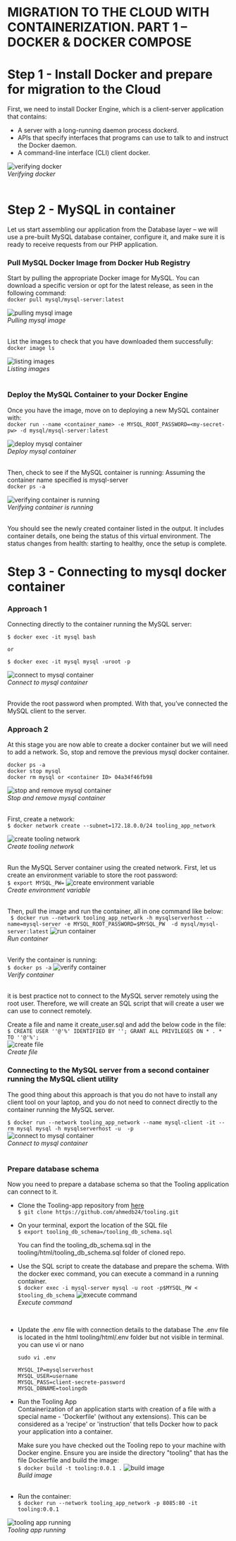 # **MIGRATION TO THE СLOUD WITH CONTAINERIZATION. PART 1 – DOCKER & DOCKER COMPOSE**

# **Step 1 - Install Docker and prepare for migration to the Cloud** 
First, we need to install Docker Engine, which is a client-server application that contains:
* A server with a long-running daemon process dockerd.
* APIs that specify interfaces that programs can use to talk to and instruct the Docker daemon.
* A command-line interface (CLI) client docker.

![verifying docker](../screenshots/project20/verifying_docker.jpg)   
*Verifying docker*  
<br>

# **Step 2 - MySQL in container** 
Let us start assembling our application from the Database layer – we will use a pre-built MySQL database container, configure it, and make sure it is ready to receive requests from our PHP application.

### Pull MySQL Docker Image from Docker Hub Registry
Start by pulling the appropriate Docker image for MySQL. You can download a specific version or opt for the latest release, as seen in the following command:   
`docker pull mysql/mysql-server:latest`

![pulling mysql image](../screenshots/project20/pulling_mysql_image.jpg)   
*Pulling mysql image*  
<br>

List the images to check that you have downloaded them successfully:   
`docker image ls`

![listing images](../screenshots/project20/listing_images.jpg)   
*Listing images*  
<br>

### Deploy the MySQL Container to your Docker Engine
Once you have the image, move on to deploying a new MySQL container with:   
`docker run --name <container_name> -e MYSQL_ROOT_PASSWORD=<my-secret-pw> -d mysql/mysql-server:latest`

![deploy mysql container](../screenshots/project20/deploy_mysql_container.jpg)   
*Deploy mysql container*  
<br>

Then, check to see if the MySQL container is running: Assuming the container name specified is mysql-server   
`docker ps -a`

![verifying container is running](../screenshots/project20/verifying_container_running.jpg)   
*Verifying container is running*  
<br>

You should see the newly created container listed in the output. It includes container details, one being the status of this virtual environment. The status changes from health: starting to healthy, once the setup is complete.

# **Step 3 - Connecting to mysql docker container** 

### Approach 1
Connecting directly to the container running the MySQL server:
```
$ docker exec -it mysql bash

or

$ docker exec -it mysql mysql -uroot -p
```
![connect to mysql container](../screenshots/project20/connect_to_mysql_container.jpg)   
*Connect to mysql container*  
<br>

Provide the root password when prompted. With that, you’ve connected the MySQL client to the server.

### Approach 2
At this stage you are now able to create a docker container but we will need to add a network. So, stop and remove the previous mysql docker container.
```
docker ps -a
docker stop mysql 
docker rm mysql or <container ID> 04a34f46fb98
```

![stop and remove mysql container](../screenshots/project20/stop_remove_mysql_container.jpg)   
*Stop and remove mysql container*  
<br>

First, create a network:   
` $ docker network create --subnet=172.18.0.0/24 tooling_app_network `

![create tooling network](../screenshots/project20/create_tooling_network.jpg)   
*Create tooling network*  
<br>

Run the MySQL Server container using the created network. First, let us create an environment variable to store the root password:   
`$ export MYSQL_PW=`
![create environment variable](../screenshots/project20/create_environment_variable.jpg)   
*Create environment variable*  
<br>

Then, pull the image and run the container, all in one command like below:   
` $ docker run --network tooling_app_network -h mysqlserverhost --name=mysql-server -e MYSQL_ROOT_PASSWORD=$MYSQL_PW  -d mysql/mysql-server:latest`
![run container](../screenshots/project20/run_container.jpg)   
*Run container*  
<br>

Verify the container is running:   
`$ docker ps -a` 
![verify container](../screenshots/project20/verify_container.jpg)   
*Verify container*  
<br>

it is best practice not to connect to the MySQL server remotely using the root user. Therefore, we will create an SQL script that will create a user we can use to connect remotely.

Create a file and name it create_user.sql and add the below code in the file:   
` $ CREATE USER ''@'%' IDENTIFIED BY ''; GRANT ALL PRIVILEGES ON * . * TO ''@'%'; `   
![create file](../screenshots/project20/create_file.jpg)   
*Create file*
<br>   

### Connecting to the MySQL server from a second container running the MySQL client utility
The good thing about this approach is that you do not have to install any client tool on your laptop, and you do not need to connect directly to the container running the MySQL server.

` $ docker run --network tooling_app_network --name mysql-client -it --rm mysql mysql -h mysqlserverhost -u  -p `   
![connect to mysql container](../screenshots/project20/connect_to_mysql_container2.jpg)   
*Connect to mysql container*  
<br>

### Prepare database schema
Now you need to prepare a database schema so that the Tooling application can connect to it.

* Clone the Tooling-app repository from [here](https://github.com/ahmedb24/tooling)   
 ` $ git clone https://github.com/ahmedb24/tooling.git `
* On your terminal, export the location of the SQL file   
 ` $ export tooling_db_schema=/tooling_db_schema.sql `

  You can find the tooling_db_schema.sql in the tooling/html/tooling_db_schema.sql folder of cloned repo.
* Use the SQL script to create the database and prepare the schema. With the docker exec command, you can execute a command in a running container.   
 ` $ docker exec -i mysql-server mysql -u root -p$MYSQL_PW < $tooling_db_schema `
 ![execute command](../screenshots/project20/execute_command.jpg)   
 *Execute command*  
 <br>


* Update the .env file with connection details to the database
  The .env file is located in the html tooling/html/.env folder but not visible in terminal. you can use vi or nano

  ```
  sudo vi .env
  
  MYSQL_IP=mysqlserverhost
  MYSQL_USER=username
  MYSQL_PASS=client-secrete-password
  MYSQL_DBNAME=toolingdb
  ```

* Run the Tooling App   
  Containerization of an application starts with creation of a file with a special name - 'Dockerfile' (without any extensions). This can be considered as a 'recipe' or 'instruction' that tells Docker how to pack your application into a container.

  Make sure you have checked out the Tooling repo to your machine with Docker engine. Ensure you are inside the directory "tooling" that has the file Dockerfile and build the image:   
  ` $ docker build -t tooling:0.0.1 . `
  ![build image](../screenshots/project20/build_image.jpg)   
  *Build image*  
  <br>

* Run the container:   
  ` $ docker run --network tooling_app_network -p 8085:80 -it tooling:0.0.1 `

![tooling app running](../screenshots/project20/tooling_app_running.jpg)   
*Tooling app running*  
<br>













